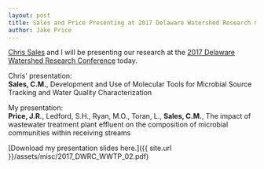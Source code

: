 ```yaml
---
layout: post
title: Sales and Price Presenting at 2017 Delaware Watershed Research Conference 
author: Jake Price
---
```


[Chris Sales](http://microbes.cae.drexel.edu/) and I will be presenting our research at the [2017 Delaware Watershed Research Conference](http://ansp.org/research/environmental-research/projects/watershed-protection-program/delaware-watershed-research-conference/) today. 

Chris' presentation:  
**Sales, C.M.**, Development and Use of Molecular Tools for Microbial Source Tracking and Water Quality Characterization

My presentation:   
**Price, J.R.**, Ledford, S.H., Ryan, M.O., Toran, L., **Sales, C.M.**, The impact of wastewater treatment plant effluent on the composition of microbial communities within receiving streams  

[Download my presentation slides here.]({{ site.url }}/assets/misc/2017_DWRC_WWTP_02.pdf)

